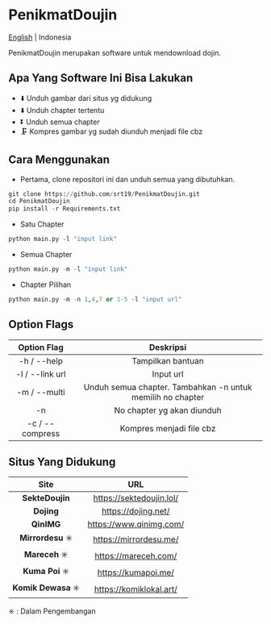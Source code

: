 # PenikmatDoujin

[English](README.MD) | Indonesia

PenikmatDoujin merupakan software untuk mendownload dojin.

## Apa Yang Software Ini Bisa Lakukan

- ⬇️ Unduh gambar dari situs yg didukung
- ⬇️ Unduh chapter tertentu
- ⏬ Unduh semua chapter
- 🗜️ Kompres gambar yg sudah diunduh menjadi file cbz

## Cara Menggunakan

- Pertama, clone repositori ini dan unduh semua yang dibutuhkan.

```python
git clone https://github.com/srt19/PenikmatDoujin.git
cd PenikmatDoujin
pip install -r Requirements.txt
```

- Satu Chapter

```python
python main.py -l "input link"
```

- Semua Chapter

```python
python main.py -m -l "input link"
```

- Chapter Pilihan

```python
python main.py -m -n 1,4,7 or 1-5 -l "input url"
```

## Option Flags

| Option Flag | Deskripsi |
| :-: | :-: |
| -h / --help | Tampilkan bantuan |
| -l / --link url | Input url |
| -m / --multi | Unduh semua chapter. Tambahkan -n untuk memilih no chapter |
| -n | No chapter yg akan diunduh |
| -c / --compress | Kompres menjadi file cbz |

## Situs Yang Didukung

| Site | URL |
| :-: | :-: |
| **SekteDoujin** | <https://sektedoujin.lol/>|
| **Dojing** | <https://dojing.net/> |
| **QinIMG** | <https://www.qinimg.com/> |
| **Mirrordesu** ✳️ | <https://mirrordesu.me/> |
| **Mareceh** ✳️ | <https://mareceh.com/> |
| **Kuma Poi** ✳️ | <https://kumapoi.me/> |
| **Komik Dewasa** ✳️ | <https://komiklokal.art/> |

✳️ : Dalam Pengembangan
